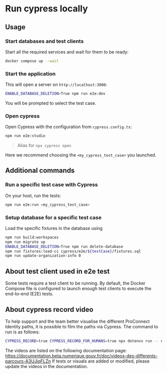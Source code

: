 # Run cypress locally

## Usage

### Start databases and test clients

Start all the required services and wait for them to be ready:

```bash
docker compose up --wait
```

### Start the application

This will open a server on `http://localhost:3000`:

```bash
ENABLE_DATABASE_DELETION=True npm run e2e:dev
```

You will be prompted to select the test case.

### Open cypress

Open Cypress with the configuration from `cypress.config.ts`:

```bash
npm run e2e:studio
```

> Alias for `npx cypress open`

Here we recommend choosing the `<my_cypress_test_case>` you launched.

## Additional commands

### Run a specific test case with Cypress

On your host, run the tests:

```bash
npm run e2e:run <my_cypress_test_case>
```

### Setup database for a specific test case

Load the specific fixtures in the database using

```bash
npm run build:workspaces
npm run migrate up
ENABLE_DATABASE_DELETION=True npm run delete-database
npm run fixtures:load-ci cypress/e2e/${testCase}/fixtures.sql
npm run update-organization-info 0
```

## About test client used in e2e test

Some tests require a test client to be running.
By default, the Docker Compose file is configured to launch enough test clients to execute the end-to-end (E2E) tests.

## About cypress record video

To help support and the team better visualise the different ProConnect Identity paths, it is possible to film the paths via Cypress. The command to run is as follows:

```bash
CYPRESS_RECORD=true CYPRESS_RECORD_FOR_HUMANS=true npx dotenvx run -- npx cypress run --headed --spec "cypress/e2e/join_and_moderation/index.cy.ts"
```

The videos are listed on the following documentation page: https://documentation.beta.numerique.gouv.fr/doc/videos-des-differents-parcours-A3UJiqFLZn
If tests or visuals are added or modified, please update the videos in the documentation.
